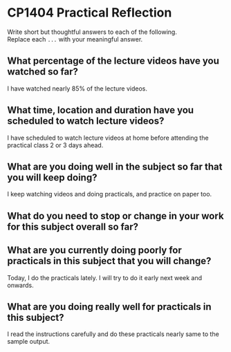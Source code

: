 # CP1404 Practical Reflection

Write short but thoughtful answers to each of the following.  
Replace each `...` with your meaningful answer.

## What percentage of the lecture videos have you watched so far?

I have watched nearly 85% of the lecture videos.

## What time, location and duration have you scheduled to watch lecture videos?

I have scheduled to watch lecture videos at home before attending the practical class 2 or 3 days ahead.

## What are you doing well in the subject so far that you will keep doing?

I keep watching videos and doing practicals, and practice on paper too.

## What do you need to stop or change in your work for this subject overall so far?



## What are you currently doing poorly for practicals in this subject that you will change?

Today, I do the practicals lately. I will try to do it early next week and onwards.

## What are you doing really well for practicals in this subject?

I read the instructions carefully and do these practicals nearly same to the sample output.

